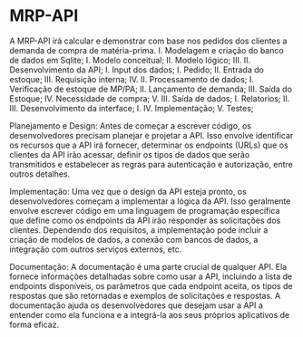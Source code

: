 # MRP-API
A MRP-API irá calcular e demonstrar com base nos pedidos dos clientes a demanda de compra de matéria-prima.
    I. Modelagem e criação do banco de dados em Sqlite;
        I. Modelo conceitual;
        II. Modelo lógico;
        III. 
    II. Desenvolvimento da API;
        I. Input dos dados;
            I. Pedido;
            II. Entrada do estoque;
            III. Requisição interna;
            IV. 
        II. Processamento de dados;
            I. Verificação de estoque de MP/PA;
            II. Lançamento de demanda;
            III. Saída do Estoque;
            IV. Necessidade de compra;
            V. 
        III. Saída de dados;
            I. Relatorios;
            II. 
    III. Desenvolvimento da interface;
        I. 
    IV. Implementação;
    V. Testes;
    
    
Planejamento e Design: Antes de começar a escrever código, os desenvolvedores precisam planejar e projetar a API. Isso envolve identificar os recursos que a API irá fornecer, determinar os endpoints (URLs) que os clientes da API irão acessar, definir os tipos de dados que serão transmitidos e estabelecer as regras para autenticação e autorização, entre outros detalhes.

Implementação: Uma vez que o design da API esteja pronto, os desenvolvedores começam a implementar a lógica da API. Isso geralmente envolve escrever código em uma linguagem de programação específica que define como os endpoints da API irão responder às solicitações dos clientes. Dependendo dos requisitos, a implementação pode incluir a criação de modelos de dados, a conexão com bancos de dados, a integração com outros serviços externos, etc.

Documentação: A documentação é uma parte crucial de qualquer API. Ela fornece informações detalhadas sobre como usar a API, incluindo a lista de endpoints disponíveis, os parâmetros que cada endpoint aceita, os tipos de respostas que são retornadas e exemplos de solicitações e respostas. A documentação ajuda os desenvolvedores que desejam usar a API a entender como ela funciona e a integrá-la aos seus próprios aplicativos de forma eficaz.